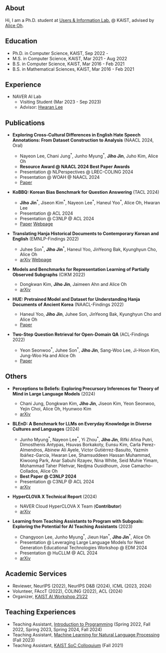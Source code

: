 ## About
Hi, I am a Ph.D. student at [Users & Information Lab.](https://uilab.kr) @ KAIST, advised by [Alice Oh](https://aliceoh9.github.io/).


## Education
- Ph.D. in Computer Science, KAIST, Sep 2022 -
- M.S. in Computer Science, KAIST, Mar 2021 - Aug 2022
- B.S. in Computer Science, KAIST, Mar 2016 - Feb 2021
- B.S. in Mathematical Sciences, KAIST, Mar 2016 - Feb 2021


## Experience
- NAVER AI Lab
  - Visiting Student (Mar 2023 - Sep 2023)
  - Advisor: [Hwaran Lee](https://hwaranlee.github.io/)

## Publications
- **Exploring Cross-Cultural Differences in English Hate Speech Annotations: From Dataset Construction to Analysis** (NAACL 2024, Oral)
  - Nayeon Lee, Chani Jung<sup>\*</sup>, Junho Myung<sup>\*</sup>, **Jiho Jin**, Juho Kim, Alice Oh
  - **Resource Award @ NAACL 2024 Best Paper Awards**
  - Presentation @ NLPerspectives @ LREC-COLING 2024
  - Presentation @ WOAH @ NAACL 2024
  - [Paper](https://aclanthology.org/2024.naacl-long.236/)

- **KoBBQ: Korean Bias Benchmark for Question Answering** (TACL 2024)
  - **Jiho Jin**<sup>\*</sup>, Jiseon Kim<sup>\*</sup>, Nayeon Lee<sup>\*</sup>, Haneul Yoo<sup>\*</sup>, Alice Oh, Hwaran Lee
  - Presentation @ ACL 2024
  - Presentation @ C3NLP @ ACL 2024
  - [Paper](https://aclanthology.org/2024.tacl-1.28/) [Webpage](https://jinjh0123.github.io/KoBBQ/)

- **Translating Hanja Historical Documents to Contemporary Korean and English** (EMNLP-Findings 2022)
  - Juhee Son<sup>\*</sup>, **Jiho Jin**<sup>\*</sup>, Haneul Yoo, JinYeong Bak, Kyunghyun Cho, Alice Oh
  - [arXiv](https://arxiv.org/abs/2205.10019) [Webpage](https://juheeuu.github.io/h2ke-demo/)

- **Models and Benchmarks for Representation Learning of Partially Observed Subgraphs** (CIKM 2022)
  - Dongkwan Kim, **Jiho Jin**, Jaimeen Ahn and Alice Oh
  - [arXiv](https://arxiv.org/abs/2209.00508)

- **HUE: Pretrained Model and Dataset for Understanding Hanja Documents of Ancient Korea** (NAACL-Findings 2022)
  - Haneul Yoo, **Jiho Jin**, Juhee Son, JinYeong Bak, Kyunghyun Cho and Alice Oh
  - [Paper](https://aclanthology.org/2022.findings-naacl.140/)

- **Two-Step Question Retrieval for Open-Domain QA** (ACL-Findings 2022)
  - Yeon Seonwoo<sup>\*</sup>, Juhee Son<sup>\*</sup>, **Jiho Jin**, Sang-Woo Lee, Ji-Hoon Kim, Jung-Woo Ha and Alice Oh
  - [Paper](https://aclanthology.org/2022.findings-acl.117/)


## Others
- **Perceptions to Beliefs: Exploring Precursory Inferences for Theory of Mind in Large Language Models** (2024)
  - Chani Jung, Dongkwan Kim, **Jiho Jin**, Jiseon Kim, Yeon Seonwoo, Yejin Choi, Alice Oh, Hyunwoo Kim
  - [arXiv](https://arxiv.org/abs/2407.06004)

- **BLEnD: A Benchmark for LLMs on Everyday Knowledge in Diverse Cultures and Languages** (2024)
  - Junho Myung<sup>\*</sup>, Nayeon Lee<sup>\*</sup>, Yi Zhou<sup>\*</sup>, **Jiho Jin**, Rifki Afina Putri, Dimosthenis Antypas, Hsuvas Borkakoty, Eunsu Kim, Carla Perez-Almendros, Abinew Ali Ayele, Víctor Gutiérrez-Basulto, Yazmín Ibáñez-García, Hwaran Lee, Shamsuddeen Hassan Muhammad, Kiwoong Park, Anar Sabuhi Rzayev, Nina White, Seid Muhie Yimam, Mohammad Taher Pilehvar, Nedjma Ousidhoum, Jose Camacho-Collados, Alice Oh
  - **Best Paper @ C3NLP 2024**
  - Presentation @ C3NLP @ ACL 2024
  - [arXiv](https://arxiv.org/abs/2406.09948)

- **HyperCLOVA X Technical Report** (2024)
  - NAVER Cloud HyperCLOVA X Team (**Contributor**)
  - [arXiv](https://arxiv.org/abs/2404.01954)

- **Learning from Teaching Assistants to Program with Subgoals: Exploring the Potential for AI Teaching Assistants** (2023)
  - Changyoon Lee, Junho Myung<sup>\*</sup>, Jieun Han<sup>\*</sup>, **Jiho Jin**<sup>\*</sup>, Alice Oh
  - Presentation @ Leveraging Large Language Models for Next Generation Educational Technologies Workshop @ EDM 2024
  - Presentation @ HuCLLM @ ACL 2024
  - [arXiv](https://arxiv.org/abs/2309.10419)


## Academic Services
- Reviewer, NeurIPS (2022), NeurIPS D&B (2024), ICML (2023, 2024)
- Volunteer, FAccT (2022), COLING (2022), ACL (2024)
- Organizer, [KAIST AI Workshop 21/22](https://mars-ai.github.io/kaist-ai-workshop-2122)


## Teaching Experiences
- Teaching Assistant, [Introduction to Programming](https://cs101.kaist.ac.kr/) (Spring 2022, Fall 2022, Spring 2023, Spring 2024, Fall 2024)
- Teaching Assistant, [Machine Learning for Natural Language Processing](https://github.com/uilab-kaist/cs475-mlnlp-fall-2023) (Fall 2023)
- Teaching Assistant, [KAIST SoC Colloquium](https://cs.kaist.ac.kr/colloquium/) (Fall 2021)
